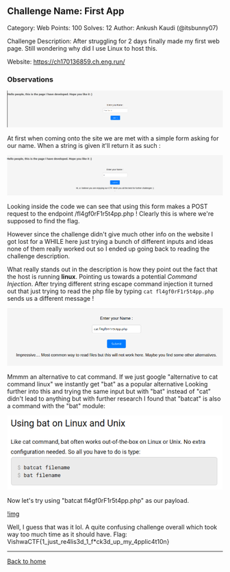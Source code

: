 ## Challenge Name: First App
Category: Web
Points: 100
Solves: 12
Author: Ankush Kaudi (@itsbunny07)

Challenge Description: 
After struggling for 2 days finally made my first web page. Still wondering why did I use Linux to host this.

Website:
https://ch170136859.ch.eng.run/

### Observations

![img](./web_0.png)

At first when coming onto the site we are met with a simple form asking for our name.
When a string is given it'll return it as such : 

![img](./web_1.png)

Looking inside the code we can see that using this form makes a POST request to the endpoint /fl4gf0rF1r5t4pp.php !
Clearly this is where we're supposed to find the flag. 

However since the challenge didn't give much other info on the website I got lost for a WHILE here just trying a bunch
of different inputs and ideas none of them really worked out so I ended up going back to reading the challenge description.

What really stands out in the description is how they point out the fact that the host is running **linux**. Pointing
us towards a potential *Command Injection*. After trying different string escape command injection it turned out that just trying
to read the php file by typing `cat fl4gf0rF1r5t4pp.php` sends us a different message ! 

![img](./web_2.png)

Mmmm an alternative to cat command. If we just google "alternative to cat command linux" we instantly get "bat" as a popular alternative
Looking further into this and trying the same input but with "bat" instead of "cat" didn't lead to anything but with further research
I found that "batcat" is also a command with the "bat" module:

![img](./interesting.png)

Now let's try using "batcat fl4gf0rF1r5t4pp.php" as our payload.

[!img](./web_4.png)

Well, I guess that was it lol. A quite confusing challenge overall which took way too much time as it should have.
Flag: VishwaCTF{1_just_re4lis3d_1_f*ck3d_up_my_4pplic4t10n}

---
[Back to home](../../README.md)
